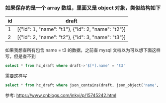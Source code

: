 ### 如果保存的是一个 array 数组，里面又是 object 对象，类似结构如下

|  id   | draft  |
|  ----  | ----  |
| 1  | [{"id": 1, "name": "t1"}, {"id": 2, "name": "t2"}] |
| 2  | [{"id": 2, "name": "t2"}, {"id": 3, "name": "t3"}] |


如果我想查所有包含 name = t3 的数据，之前查 mysql 文档以为可以想下面这样写，但是查不到
 ``` sql
select * from hc_draft where draft->'$[*].name' = 't3'
 ```

 需要这样写

 ``` sql
select * from hc_draft where json_contains(draft, json_object('name', 't3'))
 ```

 参考:
 https://www.cnblogs.com/inkyi/p/15745242.html

